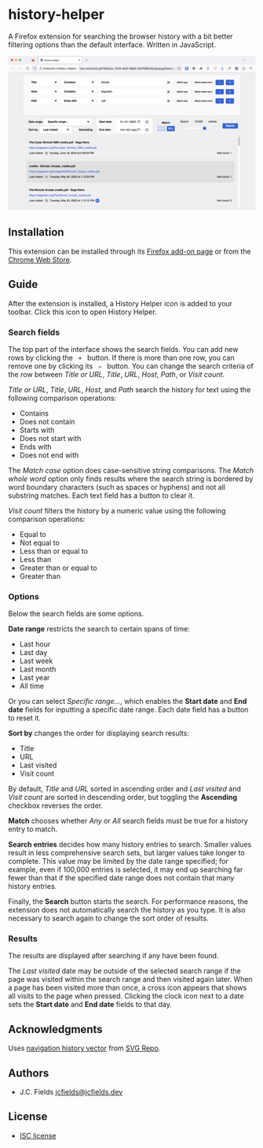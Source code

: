 # history-helper

A Firefox extension for searching the browser history with a bit better filtering options than the default interface. Written in JavaScript.

![History Helper](screenshots/light.png)

## Installation

This extension can be installed through its [Firefox add-on page](https://addons.mozilla.org/en-US/firefox/addon/history-helper/) or from the [Chrome Web Store](https://chrome.google.com/webstore/detail/history-helper/lihpihkglefnedpciekffakoooffgdoa).

## Guide

After the extension is installed, a History Helper icon is added to your toolbar. Click this icon to open History Helper.

### Search fields

The top part of the interface shows the search fields. You can add new rows by clicking the ` + ` button. If there is more than one row, you can remove one by clicking its ` − ` button. You can change the search criteria of the row between *Title or URL*, *Title*, *URL*, *Host*, *Path*, or *Visit count*.

*Title or URL*, *Title*, *URL*, *Host*, and *Path* search the history for text using the following comparison operations:

- Contains
- Does not contain
- Starts with
- Does not start with
- Ends with
- Does not end with

The *Match case* option does case-sensitive string comparisons. The *Match whole word* option only finds results where the search string is bordered by word boundary characters (such as spaces or hyphens) and not all substring matches. Each text field has a button to clear it.

*Visit count* filters the history by a numeric value using the following comparison operations:

- Equal to
- Not equal to
- Less than or equal to
- Less than
- Greater than or equal to
- Greater than

### Options

Below the search fields are some options.

**Date range** restricts the search to certain spans of time:

- Last hour
- Last day
- Last week
- Last month
- Last year
- All time

Or you can select *Specific range...*, which enables the **Start date** and **End date** fields for inputting a specific date range. Each date field has a button to reset it.

**Sort by** changes the order for displaying search results:

- Title
- URL
- Last visited
- Visit count

By default, *Title* and *URL* sorted in ascending order and *Last visited* and *Visit count* are sorted in descending order, but toggling the **Ascending** checkbox reverses the order.

**Match** chooses whether *Any* or *All* search fields must be true for a history entry to match.

**Search entries** decides how many history entries to search. Smaller values result in less comprehensive search sets, but larger values take longer to complete. This value may be limited by the date range specified; for example, even if 100,000 entries is selected, it may end up searching far fewer than that if the specified date range does not contain that many history entries.

Finally, the **Search** button starts the search. For performance reasons, the extension does not automatically search the history as you type. It is also necessary to search again to change the sort order of results.

### Results

The results are displayed after searching if any have been found.

The *Last visited* date may be outside of the selected search range if the page was visited within the search range and then visited again later. When a page has been visited more than once, a cross icon appears that shows all visits to the page when pressed. Clicking the clock icon next to a date sets the **Start date** and **End date** fields to that day.

## Acknowledgments

Uses [navigation history vector](https://www.svgrepo.com/svg/36467/navigation-history-interface-symbol-of-a-clock-with-an-arrow) from [SVG Repo](https://www.svgrepo.com/).

## Authors

- J.C. Fields <jcfields@jcfields.dev>

## License

- [ISC license](https://opensource.org/licenses/ISC)
